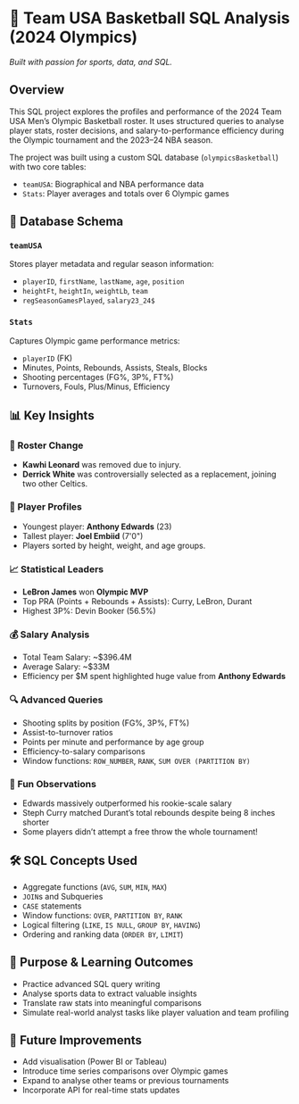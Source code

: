 # 🏀 Team USA Basketball SQL Analysis (2024 Olympics)

*Built with passion for sports, data, and SQL.*

## Overview

This SQL project explores the profiles and performance of the 2024 Team USA Men’s Olympic Basketball roster. It uses structured queries to analyse player stats, roster decisions, and salary-to-performance efficiency during the Olympic tournament and the 2023–24 NBA season.

The project was built using a custom SQL database (`olympicsBasketball`) with two core tables:
- `teamUSA`: Biographical and NBA performance data
- `Stats`: Player averages and totals over 6 Olympic games

## 🧱 Database Schema

### `teamUSA`
Stores player metadata and regular season information:
- `playerID`, `firstName`, `lastName`, `age`, `position`
- `heightFt`, `heightIn`, `weightLb`, `team`
- `regSeasonGamesPlayed`, `salary23_24$`

### `Stats`
Captures Olympic game performance metrics:
- `playerID` (FK)
- Minutes, Points, Rebounds, Assists, Steals, Blocks
- Shooting percentages (FG%, 3P%, FT%)
- Turnovers, Fouls, Plus/Minus, Efficiency

## 📊 Key Insights

### 🔄 Roster Change
- **Kawhi Leonard** was removed due to injury.
- **Derrick White** was controversially selected as a replacement, joining two other Celtics.

### 👶 Player Profiles
- Youngest player: **Anthony Edwards** (23)
- Tallest player: **Joel Embiid** (7'0")
- Players sorted by height, weight, and age groups.

### 📈 Statistical Leaders
- **LeBron James** won **Olympic MVP**
- Top PRA (Points + Rebounds + Assists): Curry, LeBron, Durant
- Highest 3P%: Devin Booker (56.5%)

### 💰 Salary Analysis
- Total Team Salary: ~$396.4M
- Average Salary: ~$33M
- Efficiency per $M spent highlighted huge value from **Anthony Edwards**

### 🔍 Advanced Queries
- Shooting splits by position (FG%, 3P%, FT%)
- Assist-to-turnover ratios
- Points per minute and performance by age group
- Efficiency-to-salary comparisons
- Window functions: `ROW_NUMBER`, `RANK`, `SUM OVER (PARTITION BY)`

### 🧠 Fun Observations
- Edwards massively outperformed his rookie-scale salary
- Steph Curry matched Durant’s total rebounds despite being 8 inches shorter
- Some players didn’t attempt a free throw the whole tournament!

## 🛠️ SQL Concepts Used
- Aggregate functions (`AVG`, `SUM`, `MIN`, `MAX`)
- `JOIN`s and Subqueries
- `CASE` statements
- Window functions: `OVER`, `PARTITION BY`, `RANK`
- Logical filtering (`LIKE`, `IS NULL`, `GROUP BY`, `HAVING`)
- Ordering and ranking data (`ORDER BY`, `LIMIT`)

## 🎯 Purpose & Learning Outcomes
- Practice advanced SQL query writing
- Analyse sports data to extract valuable insights
- Translate raw stats into meaningful comparisons
- Simulate real-world analyst tasks like player valuation and team profiling

## 🔮 Future Improvements
- Add visualisation (Power BI or Tableau)
- Introduce time series comparisons over Olympic games
- Expand to analyse other teams or previous tournaments
- Incorporate API for real-time stats updates

